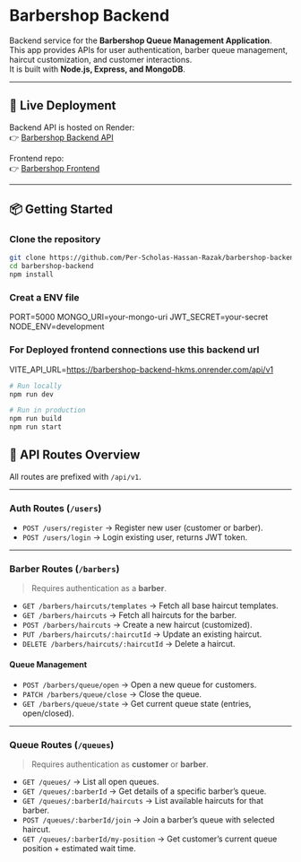 # Barbershop Backend

Backend service for the **Barbershop Queue Management Application**.  
This app provides APIs for user authentication, barber queue management, haircut customization, and customer interactions.  
It is built with **Node.js, Express, and MongoDB**.

---

## 🚀 Live Deployment

Backend API is hosted on Render:  
👉 [Barbershop Backend API](https://barbershop-backend-hkms.onrender.com/api/v1)

Frontend repo:  
👉 [Barbershop Frontend](https://barbershop-frontend-wq4c.onrender.com/)

---

## 📦 Getting Started

### Clone the repository

```bash
git clone https://github.com/Per-Scholas-Hassan-Razak/barbershop-backend.git
cd barbershop-backend
npm install
```
### Creat a ENV file
PORT=5000
MONGO_URI=your-mongo-uri
JWT_SECRET=your-secret
NODE_ENV=development

### For Deployed frontend connections use this backend url
VITE_API_URL=https://barbershop-backend-hkms.onrender.com/api/v1


```bash 
# Run locally
npm run dev

# Run in production 
npm run build 
npm run start
```

## 🔑 API Routes Overview

All routes are prefixed with `/api/v1`.

---

### **Auth Routes** (`/users`)

- `POST /users/register` → Register new user (customer or barber).  
- `POST /users/login` → Login existing user, returns JWT token.  

---

### **Barber Routes** (`/barbers`)

> Requires authentication as a **barber**.

- `GET /barbers/haircuts/templates` → Fetch all base haircut templates.  
- `GET /barbers/haircuts` → Fetch all haircuts for the barber.  
- `POST /barbers/haircuts` → Create a new haircut (customized).  
- `PUT /barbers/haircuts/:haircutId` → Update an existing haircut.  
- `DELETE /barbers/haircuts/:haircutId` → Delete a haircut.  

#### Queue Management
- `POST /barbers/queue/open` → Open a new queue for customers.  
- `PATCH /barbers/queue/close` → Close the queue.  
- `GET /barbers/queue/state` → Get current queue state (entries, open/closed).  

---

### **Queue Routes** (`/queues`)

> Requires authentication as **customer** or **barber**.

- `GET /queues/` → List all open queues.  
- `GET /queues/:barberId` → Get details of a specific barber’s queue.  
- `GET /queues/:barberId/haircuts` → List available haircuts for that barber.  
- `POST /queues/:barberId/join` → Join a barber’s queue with selected haircut.  
- `GET /queues/:barberId/my-position` → Get customer’s current queue position + estimated wait time.  


